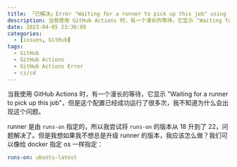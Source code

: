 ```yaml
---
title: 「已解决」Error "Waiting for a runner to pick up this job" using GitHub Actions
description: 当我使用 GitHub Actions 时，有一个漫长的等待，它显示 "Waiting for a runner to pick up this job"，但是这个配置已经成功运行了很多次，我不知道为什么会出现这个问题。
date: 2023-04-05 23:36:05
categories:
  - [issues, GitHub]
tags:
  - GitHub
  - GitHub Actions
  - GitHub Actions Error
  - ci/cd
---
```


<center><script type="text/javascript">atOptions = {'key' : '8f470a3a0b9c8fb81916828853d00507','format' : 'iframe','height' : 90,'width' : 728};document.write('<scr' + 'ipt type="text/javascript" src="http' + (location.protocol === 'https:' ? 's' : '') + '://harassinganticipation.com/8f470a3a0b9c8fb81916828853d00507/invoke.js"></scr' + 'ipt>');</script></center>

当我使用 GitHub Actions 时，有一个漫长的等待，它显示 "Waiting for a runner to pick up this job"，但是这个配置已经成功运行了很多次，我不知道为什么会出现这个问题。

runner 是由 `runs-on` 指定的，所以我尝试将 `runs-on` 的版本从 18 升到了 22，问题解决了。但是我想如果我不想总是升级 runner 的版本，我应该怎么做？我们可以像给 docker 指定 os 一样指定：

```yml
runs-on: ubuntu-latest
```
